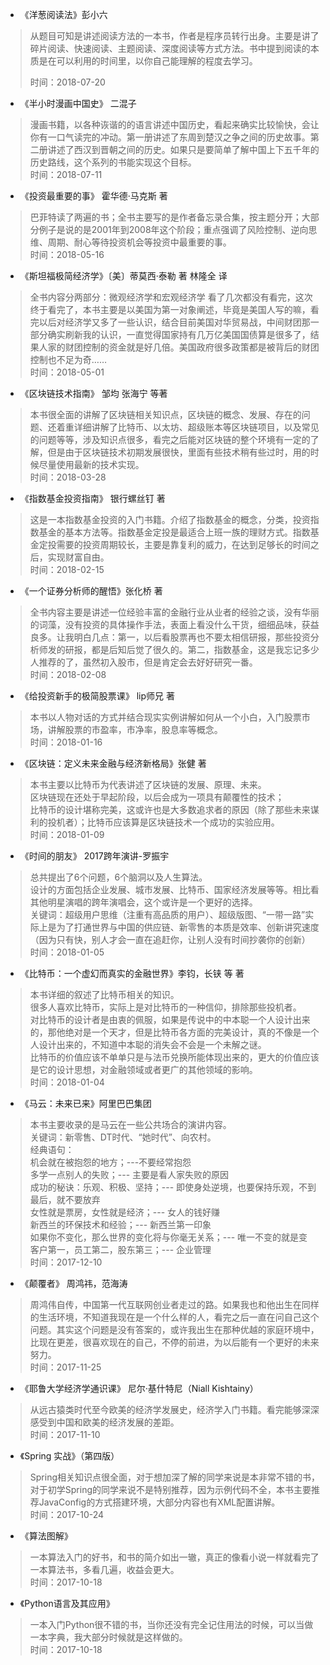 - 《洋葱阅读法》彭小六
> 从题目可知是讲述阅读方法的一本书，作者是程序员转行出身。主要是讲了碎片阅读、快速阅读、主题阅读、深度阅读等方式方法。书中提到阅读的本质是在可以利用的时间里，以你自己能理解的程度去学习。
>
> 时间：2018-07-20

- 《半小时漫画中国史》 二混子
> 漫画书籍，以各种诙谐的的语言讲述中国历史，看起来确实比较愉快，会让你有一口气读完的冲动。第一册讲述了东周到楚汉之争之间的历史故事。第二册讲述了西汉到晋朝之间的历史。如果只是要简单了解中国上下五千年的历史路线，这个系列的书能实现这个目标。  
> 时间：2018-07-11

- 《投资最重要的事》 霍华德·马克斯 著
> 巴菲特读了两遍的书；全书主要写的是作者备忘录合集，按主题分开；大部分例子是说的是2001年到2008年这个阶段；重点强调了风险控制、逆向思维、周期、耐心等待投资机会等投资中最重要的事。  
> 时间：2018-05-16

- 《斯坦福极简经济学》〔美〕蒂莫西·泰勒 著 林隆全 译
> 全书内容分两部分：微观经济学和宏观经济学
> 看了几次都没有看完，这次终于看完了，本书主要是以美国为第一对象阐述，毕竟是美国人写的嘛，看完以后对经济学又多了一些认识，结合目前美国对华贸易战，中间财团那一部分确实刷新我的认识，一直觉得国家持有几万亿美国国债算是很多了，结果人家的财团控制的资金就是好几倍。美国政府很多政策都是被背后的财团控制也不足为奇……  
> 时间：2018-05-01

- 《区块链技术指南》 邹均 张海宁 等著
> 本书很全面的讲解了区块链相关知识点，区块链的概念、发展、存在的问题、还着重详细讲解了比特币、以太坊、超级账本等区块链项目，以及常见的问题等等，涉及知识点很多，看完之后能对区块链的整个环境有一定的了解，但是由于区块链技术初期发展很快，里面有些技术稍有些过时，用的时候尽量使用最新的技术实现。   
> 时间：2018-03-28

- 《指数基金投资指南》 银行螺丝钉 著
> 这是一本指数基金投资的入门书籍。介绍了指数基金的概念，分类，投资指数基金的基本方法等。指数基金定投是最适合上班一族的理财方式。指数基金定投需要的投资周期较长，主要是靠复利的威力，在达到足够长的时间之后，实现财富自由。  
> 时间：2018-02-15

- 《一个证券分析师的醒悟》张化桥 著
> 全书内容主要是讲述一位经验丰富的金融行业从业者的经验之谈，没有华丽的词藻，没有投资的具体操作手法，表面上看没什么干货，细细品味，获益良多。让我明白几点：第一，以后看股票再也不要太相信研报，那些投资分析师发的研报，都是后知后觉了很久的。第二，指数基金，这是我忘记多少人推荐的了，虽然初入股市，但是肯定会去好好研究一番。  
> 时间：2018-02-08

- 《给投资新手的极简股票课》 lip师兄 著
> 本书以人物对话的方式并结合现实实例讲解如何从一个小白，入门股票市场，讲解股票的市盈率，市净率，股息率等概念。  
> 时间：2018-01-16

- 《区块链：定义未来金融与经济新格局》张健  著
> 本书主要以比特币为代表讲述了区块链的发展、原理、未来。  
> 区块链现在还处于早起阶段，以后会成为一项具有颠覆性的技术；  
> 比特币的设计堪称完美，这或许也是大多数追求者的原因（除了那些未来谋利的投机者）；比特币应该算是区块链技术一个成功的实验应用。  
> 时间：2018-01-09

- 《时间的朋友》 2017跨年演讲-罗振宇
> 总共提出了6个问题，6个脑洞以及人生算法。  
> 设计的方面包括企业发展、城市发展、比特币、国家经济发展等等。相比看其他明星演唱的跨年演唱会，这个或许是一个更好的选择。  
> 关键词：超级用户思维（注重有高品质的用户）、超级版图、“一带一路”实际上是为了打通世界与中国的供应链、新零售的本质是效率、创新讲究速度（因为只有快，别人才会一直在追赶你，让别人没有时间抄袭你的创新）  
> 时间：2018-01-05

- 《比特币：一个虚幻而真实的金融世界》李钧，长铗 等 著
> 本书详细的叙述了比特币相关的知识。  
> 很多人喜欢比特币，实际上是对比特币的一种信仰，排除那些投机者。  
> 对比特币的设计者是由衷的佩服，如果是传说中的中本聪一个人设计出来的，那他绝对是一个天才，但是比特币各方面的完美设计，真的不像是一个人设计出来的，不知道中本聪的消失会不会是一个未解之谜。  
> 比特币的价值应该不单单只是与法币兑换所能体现出来的，更大的价值应该是它的设计思想，对金融领域或者更广的其他领域的影响。  
> 时间：2018-01-04

- 《马云：未来已来》阿里巴巴集团
> 本书主要收录的是马云在一些公共场合的演讲内容。  
> 关键词：新零售、DT时代、“她时代”、向农村。  
> 经典语句：  
> 机会就在被抱怨的地方；---不要经常抱怨  
> 多学一点别人的失败；--- 主要是看人家失败的原因   
> 成功的秘诀：乐观、积极、坚持；--- 即使身处逆境，也要保持乐观，不到最后，就不要放弃  
> 女性就是票房，女性就是经济；--- 女人的钱好赚  
> 新西兰的环保技术和经验；--- 新西兰第一印象  
> 如果你不变化，那么世界的变化将与你毫无关系；--- 唯一不变的就是变  
> 客户第一，员工第二，股东第三；--- 企业管理  
> 时间：2017-12-10

- 《颠覆者》 周鸿祎，范海涛 
> 周鸿伟自传，中国第一代互联网创业者走过的路。如果我也和他出生在同样的生活环境，不知道我现在是一个什么样的人，看完之后一直在问自己这个问题。其实这个问题是没有答案的，或许我出生在那种优越的家庭环境中，比现在更差，很喜欢现在的自己，不停的前进，为以后能有一个更好的未来努力。   
> 时间：2017-11-25

- 《耶鲁大学经济学通识课》 尼尔·基什特尼（Niall Kishtainy）
> 从远古猿类时代至今欧美的经济学发展史，经济学入门书籍。看完能够深深感受到中国和欧美的经济发展的差距。  
> 时间：2017-11-10

- 《Spring 实战》（第四版）
> Spring相关知识点很全面，对于想加深了解的同学来说是本非常不错的书，对于初学Spring的同学来说不是特别推荐，因为示例代码不全，本书主要推荐JavaConfig的方式搭建环境，大部分内容也有XML配置讲解。  
> 时间：2017-10-24

- 《算法图解》 
> 一本算法入门的好书，和书的简介如出一辙，真正的像看小说一样就看完了一本算法书，多看几遍，收益会更大。  
> 时间：2017-10-18

- 《Python语言及其应用》  
> 一本入门Python很不错的书，当你还没有完全记住用法的时候，可以当做一本字典，我大部分时候就是这样做的。  
> 时间：2017-10-18






